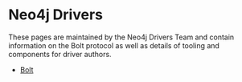 Neo4j Drivers
=============

These pages are maintained by the Neo4j Drivers Team and contain information on the Bolt protocol as well as details of tooling and components for driver authors.

- [Bolt](bolt.md)
